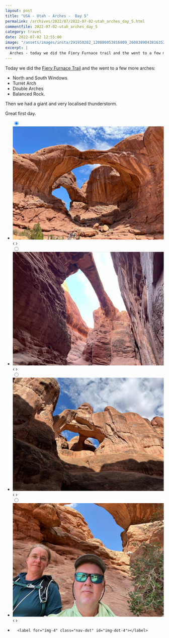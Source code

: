 ```yaml
---
layout: post
title: "USA - Utah - Arches -  Day 5"
permalink: /archives/2022/07/2022-07-02-utah_arches_day_5.html
commentfile: 2022-07-02-utah_arches_day_5
category: travel
date: 2022-07-02 12:55:00
image: "/assets/images/insta/291959282_120886053816809_2608389043816352728_n_17911029437576466.jpg"
excerpt: |
  Arches - today we did the Fiery Furnace trail and the went to a few more arches.
---
```


Today we did the [Fiery Furnace Trail](https://www.alltrails.com/en-gb/trail/us/utah/fiery-furnace-and-surprise-arch) and the went to a few more arches:

- North and South Windows
- Turret Arch
- Double Arches
- Balanced Rock.

Then we had a giant and very localised thunderstorm.

Great first day.

<ul class="slides">
    <input type="radio" name="radio-btn" id="img-1" checked="checked" />
    <li class="slide-container">
        <div class="slide">
          <a href="/assets/images/insta/291177565_575568534014651_6433001273145661772_n_17872644116718348.jpg"><img src="/assets/images/insta/291177565_575568534014651_6433001273145661772_n_17872644116718348.jpg" /></a>
        </div>
    <div class="nav">
      <label for="img-4" class="prev">&#x2039;</label>
      <label for="img-2" class="next">&#x203a;</label>
    </div>
    </li>
        <input type="radio" name="radio-btn" id="img-2"  />
    <li class="slide-container">
        <div class="slide">
          <a href="/assets/images/insta/291511091_572399901075975_1964720108867569854_n_17998479085461715.jpg"><img src="/assets/images/insta/291511091_572399901075975_1964720108867569854_n_17998479085461715.jpg" /></a>
        </div>
    <div class="nav">
      <label for="img-1" class="prev">&#x2039;</label>
      <label for="img-3" class="next">&#x203a;</label>
    </div>
    </li>
        <input type="radio" name="radio-btn" id="img-3"  />
    <li class="slide-container">
        <div class="slide">
          <a href="/assets/images/insta/291022681_630440487944858_1730685599617647818_n_17904757667513619.jpg"><img src="/assets/images/insta/291022681_630440487944858_1730685599617647818_n_17904757667513619.jpg" /></a>
        </div>
    <div class="nav">
      <label for="img-2" class="prev">&#x2039;</label>
      <label for="img-4" class="next">&#x203a;</label>
    </div>
    </li>
    <input type="radio" name="radio-btn" id="img-4" />
    <li class="slide-container">
        <div class="slide">
          <a href="/assets/images/insta/291959282_120886053816809_2608389043816352728_n_17911029437576466.jpg"><img src="/assets/images/insta/291959282_120886053816809_2608389043816352728_n_17911029437576466.jpg" /></a>
        </div>
    <div class="nav">
      <label for="img-3" class="prev">&#x2039;</label>
      <label for="img-1" class="next">&#x203a;</label>
    </div>
    </li>
			
<li class="nav-dots">
      <label for="img-1" class="nav-dot" id="img-dot-1"></label>
      <label for="img-2" class="nav-dot" id="img-dot-2"></label>
      <label for="img-3" class="nav-dot" id="img-dot-3"></label>

      <label for="img-4" class="nav-dot" id="img-dot-4"></label>

</li>
</ul>
